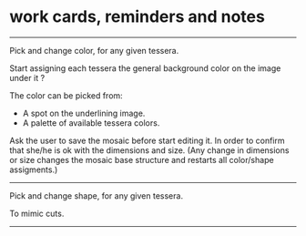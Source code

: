 # work cards, reminders and notes

----

Pick and change color, for any given tessera. 

Start assigning each tessera the general background color on the image under it ?

The color can be picked from:
- A spot on the underlining image.
- A palette of available tessera colors.

Ask the user to save the mosaic before start editing it. 
In order to confirm that she/he is ok with the dimensions and size.
(Any change in dimensions or size changes the mosaic base structure
 and restarts all color/shape assigments.)

----

Pick and change shape, for any given tessera. 

To mimic cuts.

----

